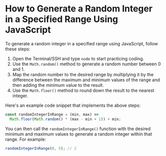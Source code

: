 # How to Generate a Random Integer in a Specified Range Using JavaScript

To generate a random integer in a specified range using JavaScript, follow these steps:

1. Open the Terminal/SSH and type `node` to start practicing coding.
2. Use the `Math.random()` method to generate a random number between 0 and 1.
3. Map the random number to the desired range by multiplying it by the difference between the maximum and minimum values of the range and then adding the minimum value to the result.
4. Use the `Math.floor()` method to round down the result to the nearest integer.

Here's an example code snippet that implements the above steps:

```js
const randomIntegerInRange = (min, max) =>
  Math.floor(Math.random() * (max - min + 1)) + min;
```

You can then call the `randomIntegerInRange()` function with the desired minimum and maximum values to generate a random integer within that range. For example:

```js
randomIntegerInRange(0, 5); // 2
```
